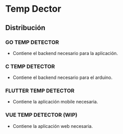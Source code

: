 # Temp Dector

## Distribución

### GO TEMP DETECTOR

- Contiene el backend necesario para la aplicación.

### C TEMP DETECTOR

- Contiene el backend necesario para el arduino.

### FLUTTER TEMP DETECTOR

- Contiene la aplicación mobile necesaria.

### VUE TEMP DETECTOR (WIP)

- Contiene la aplicación web necesaria.
